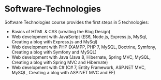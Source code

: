# Software-Technologies
Software Technologies course provides the first steps in 5 technologies:

 - Basics of HTML & CSS (creating the Blog Design)
 - Web development with JavaScript (ES6, Node.js, Express.js, MySql, Creating a blog with Express.js and MySql)
 - Web development with PHP (XAMPP, PHP 7, MySQL, Doctrine, Symfony, Creating a blog with Symfony and MySQL)
 - Web development with Java (Java 8, Hibernate, Spring MVC, MySQL, Creating a blog with Spring MVC and Hibernate)
 - Web development with C# (C# 7, Entity Framework, ASP.NET MVC, MySQL, Creating a blog with ASP.NET MVC and EF)
